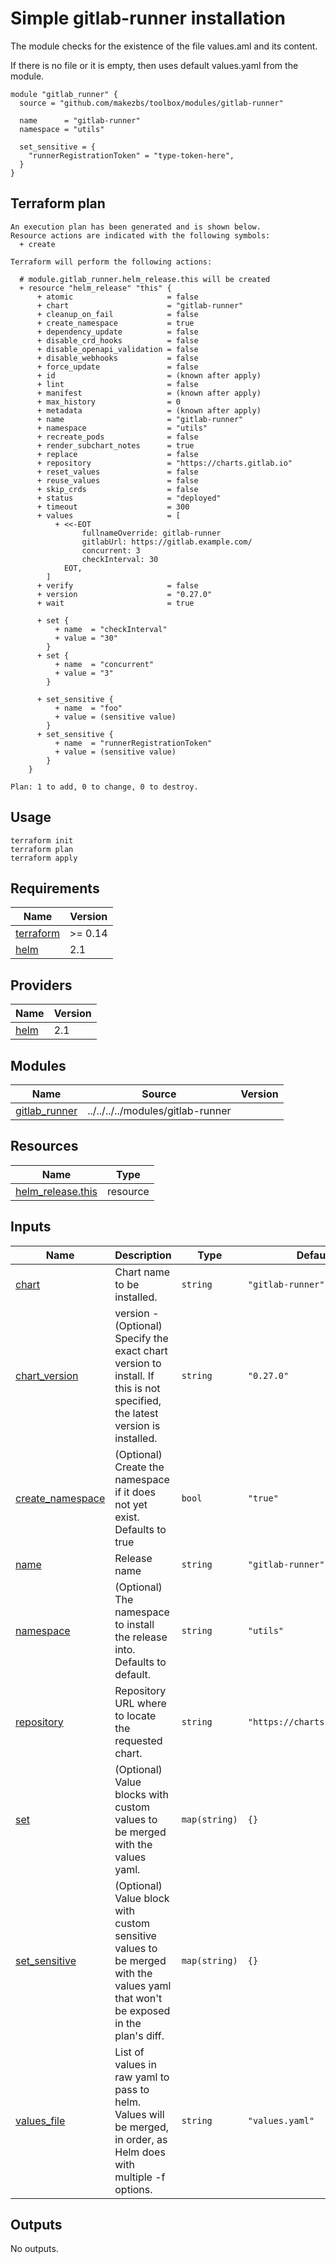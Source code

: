 # Simple gitlab-runner installation

The module checks for the existence of the file values.aml and its content.

If there is no file or it is empty, then uses default values.yaml from the module.


```
module "gitlab_runner" {
  source = "github.com/makezbs/toolbox/modules/gitlab-runner"

  name      = "gitlab-runner"
  namespace = "utils"

  set_sensitive = {
    "runnerRegistrationToken" = "type-token-here",
  }
}
```

## Terraform plan

```
An execution plan has been generated and is shown below.
Resource actions are indicated with the following symbols:
  + create

Terraform will perform the following actions:

  # module.gitlab_runner.helm_release.this will be created
  + resource "helm_release" "this" {
      + atomic                     = false
      + chart                      = "gitlab-runner"
      + cleanup_on_fail            = false
      + create_namespace           = true
      + dependency_update          = false
      + disable_crd_hooks          = false
      + disable_openapi_validation = false
      + disable_webhooks           = false
      + force_update               = false
      + id                         = (known after apply)
      + lint                       = false
      + manifest                   = (known after apply)
      + max_history                = 0
      + metadata                   = (known after apply)
      + name                       = "gitlab-runner"
      + namespace                  = "utils"
      + recreate_pods              = false
      + render_subchart_notes      = true
      + replace                    = false
      + repository                 = "https://charts.gitlab.io"
      + reset_values               = false
      + reuse_values               = false
      + skip_crds                  = false
      + status                     = "deployed"
      + timeout                    = 300
      + values                     = [
          + <<-EOT
                fullnameOverride: gitlab-runner
                gitlabUrl: https://gitlab.example.com/
                concurrent: 3
                checkInterval: 30
            EOT,
        ]
      + verify                     = false
      + version                    = "0.27.0"
      + wait                       = true

      + set {
          + name  = "checkInterval"
          + value = "30"
        }
      + set {
          + name  = "concurrent"
          + value = "3"
        }

      + set_sensitive {
          + name  = "foo"
          + value = (sensitive value)
        }
      + set_sensitive {
          + name  = "runnerRegistrationToken"
          + value = (sensitive value)
        }
    }

Plan: 1 to add, 0 to change, 0 to destroy.
```

## Usage

```
terraform init
terraform plan
terraform apply
```

## Requirements

| Name | Version |
|------|---------|
| <a name="requirement_terraform"></a> [terraform](#requirement\_terraform) | >= 0.14 |
| <a name="requirement_helm"></a> [helm](#requirement\_helm) | 2.1 |

## Providers

| Name | Version |
|------|---------|
| <a name="provider_helm"></a> [helm](#provider\_helm) | 2.1 |

## Modules

| Name | Source | Version |
|------|--------|---------|
| <a name="module_gitlab_runner"></a> [gitlab\_runner](#module\_gitlab\_runner) | ../../../../modules/gitlab-runner |  |

## Resources

| Name | Type |
|------|------|
| [helm_release.this](https://registry.terraform.io/providers/hashicorp/helm/2.1/docs/resources/release) | resource |

## Inputs

| Name | Description | Type | Default | Required |
|------|-------------|------|---------|:--------:|
| <a name="input_chart"></a> [chart](#input\_chart) | Chart name to be installed. | `string` | `"gitlab-runner"` | no |
| <a name="input_chart_version"></a> [chart\_version](#input\_chart\_version) | version - (Optional) Specify the exact chart version to install. If this is not specified, the latest version is installed. | `string` | `"0.27.0"` | no |
| <a name="input_create_namespace"></a> [create\_namespace](#input\_create\_namespace) | (Optional) Create the namespace if it does not yet exist. Defaults to true | `bool` | `"true"` | no |
| <a name="input_name"></a> [name](#input\_name) | Release name | `string` | `"gitlab-runner"` | no |
| <a name="input_namespace"></a> [namespace](#input\_namespace) | (Optional) The namespace to install the release into. Defaults to default. | `string` | `"utils"` | no |
| <a name="input_repository"></a> [repository](#input\_repository) | Repository URL where to locate the requested chart. | `string` | `"https://charts.gitlab.io"` | no |
| <a name="input_set"></a> [set](#input\_set) | (Optional) Value blocks with custom values to be merged with the values yaml. | `map(string)` | `{}` | no |
| <a name="input_set_sensitive"></a> [set\_sensitive](#input\_set\_sensitive) | (Optional) Value block with custom sensitive values to be merged with the values yaml that won't be exposed in the plan's diff. | `map(string)` | `{}` | no |
| <a name="input_values_file"></a> [values\_file](#input\_values\_file) | List of values in raw yaml to pass to helm. Values will be merged, in order, as Helm does with multiple -f options. | `string` | `"values.yaml"` | no |


## Outputs

No outputs.

